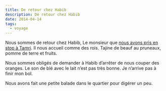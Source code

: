 ```yaml
---
title: De retour chez Habib
description: De retour chez Habib
date: 2014-04-14
tags:
  - voyage
---
```



Nous sommes de retour chez Habib, Le monsieur que [nous avons pris en stop à Tamri](blog/06-chez-habib/). Il nous accueil comme des rois. Tajine de beauf au pruneaux, pomme de terre et fruits.

Nous sommes obligés de demander à Habib d’arrêter de nous couper des oranges. Le son de blé avec le lait n’est pas très bonne. Je n’arrive pas à finir mon bol.

Nous avons fait une petite balade dans le quartier pour digérer un peu.